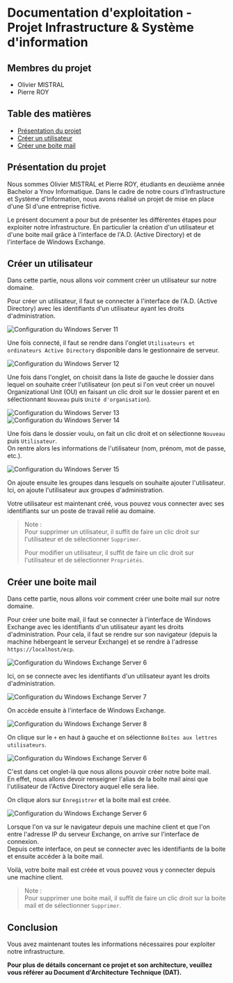 # Documentation d'exploitation - Projet Infrastructure & Système d'information

## Membres du projet

- Olivier MISTRAL
- Pierre ROY

## Table des matières

* [Présentation du projet](#présentation-du-projet)
* [Créer un utilisateur](#créer-un-utilisateur)
* [Créer une boite mail](#créer-une-boite-mail)

## Présentation du projet

Nous sommes Olivier MISTRAL et Pierre ROY, étudiants en deuxième année Bachelor a Ynov Informatique.
Dans le cadre de notre cours d'Infrastructure et Système d'Information, nous avons réalisé un projet de mise en place d'une SI d'une entreprise fictive.

Le présent document a pour but de présenter les différentes étapes pour exploiter notre infrastructure.
En particulier la création d'un utilisateur et d'une boite mail grâce à l'interface de l'A.D. (Active Directory) et de l'interface de Windows Exchange.

## Créer un utilisateur

Dans cette partie, nous allons voir comment créer un utilisateur sur notre domaine.

Pour créer un utilisateur, il faut se connecter à l'interface de l'A.D. (Active Directory) avec les identifiants d'un
utilisateur ayant les droits d'administration.

![Configuration du Windows Server 11](windows-server-config-11.png)

Une fois connecté, il faut se rendre dans l'onglet `Utilisateurs et ordinateurs Active Directory` disponible dans le
gestionnaire de serveur. <br>

![Configuration du Windows Server 12](windows-server-config-12.png)

Une fois dans l'onglet, on choisit dans la liste de gauche le dossier dans lequel on souhaite créer l'utilisateur
(on peut si l'on veut créer un nouvel Organizational Unit (OU) en faisant un clic droit sur le dossier parent et en sélectionnant `Nouveau` puis `Unité d'organisation`). <br>

![Configuration du Windows Server 13](windows-server-config-13.png)
![Configuration du Windows Server 14](windows-server-config-14.png)

Une fois dans le dossier voulu, on fait un clic droit et on sélectionne `Nouveau` puis `Utilisateur`. <br>
On rentre alors les informations de l'utilisateur (nom, prénom, mot de passe, etc.).

![Configuration du Windows Server 15](windows-server-config-15.png)

On ajoute ensuite les groupes dans lesquels on souhaite ajouter l'utilisateur. Ici, on ajoute l'utilisateur aux groupes d'administration.

Votre utilisateur est maintenant créé, vous pouvez vous connecter avec ses identifiants sur un poste de travail relié au domaine.

> Note : <br>
> Pour supprimer un utilisateur, il suffit de faire un clic droit sur l'utilisateur et de sélectionner `Supprimer`.
>
> Pour modifier un utilisateur, il suffit de faire un clic droit sur l'utilisateur et de sélectionner `Propriétés`.

## Créer une boite mail

Dans cette partie, nous allons voir comment créer une boite mail sur notre domaine.

Pour créer une boite mail, il faut se connecter à l'interface de Windows Exchange avec les identifiants d'un utilisateur ayant les droits d'administration.
Pour cela, il faut se rendre sur son navigateur (depuis la machine hébergeant le serveur Exchange) et se rendre à l'adresse `https://localhost/ecp`.

![Configuration du Windows Exchange Server 6](exchange-6.png)

Ici, on se connecte avec les identifiants d'un utilisateur ayant les droits d'administration.

![Configuration du Windows Exchange Server 7](exchange-7.png)

On accède ensuite à l'interface de Windows Exchange. <br>

![Configuration du Windows Exchange Server 8](exchange-8.png)

On clique sur le `+` en haut à gauche et on sélectionne `Boîtes aux lettres utilisateurs`.

![Configuration du Windows Exchange Server 6](exchange-9.png)

C'est dans cet onglet-là que nous allons pouvoir créer notre boite mail. <br>
En effet, nous allons devoir renseigner l'alias de la boîte mail ainsi que l'utilisateur de l'Active Directory auquel elle sera liée.

On clique alors sur `Enregistrer` et la boite mail est créée.

![Configuration du Windows Exchange Server 6](exchange-10.png)

Lorsque l'on va sur le navigateur depuis une machine client et que l'on entre l'adresse IP du serveur Exchange, on arrive sur l'interface de connexion. <br>
Depuis cette interface, on peut se connecter avec les identifiants de la boite et ensuite accéder à la boite mail.

Voilà, votre boite mail est créée et vous pouvez vous y connecter depuis une machine client.

> Note : <br>
> Pour supprimer une boite mail, il suffit de faire un clic droit sur la boite mail et de sélectionner `Supprimer`.
> <br>

## Conclusion

Vous avez maintenant toutes les informations nécessaires pour exploiter notre infrastructure. <br>

**Pour plus de détails concernant ce projet et son architecture, veuillez vous référer au Document d'Architecture Technique (DAT).**
